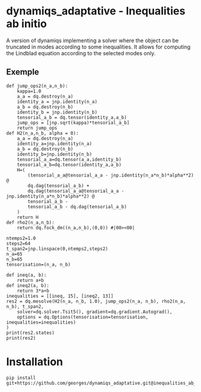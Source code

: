 # dynamiqs_adaptative - Inequalities ab initio
A version of dynamiqs implementing a solver where the object can be truncated in modes according to some inequalities. It allows for computing the Lindblad equation according to the selected modes only.

## Exemple
```
def jump_ops2(n_a,n_b):
    kappa=1.0
    a_a = dq.destroy(n_a)
    identity_a = jnp.identity(n_a)
    a_b = dq.destroy(n_b)
    identity_b = jnp.identity(n_b)
    tensorial_a_b = dq.tensor(identity_a,a_b)
    jump_ops = [jnp.sqrt(kappa)*tensorial_a_b]
    return jump_ops
def H2(n_a,n_b, alpha = 0):
    a_a = dq.destroy(n_a)
    identity_a=jnp.identity(n_a)
    a_b = dq.destroy(n_b)
    identity_b=jnp.identity(n_b)
    tensorial_a_a=dq.tensor(a_a,identity_b)
    tensorial_a_b=dq.tensor(identity_a,a_b)
    H=(
        (tensorial_a_a@tensorial_a_a - jnp.identity(n_a*n_b)*alpha**2) @ 
        dq.dag(tensorial_a_b) + 
        dq.dag(tensorial_a_a@tensorial_a_a - jnp.identity(n_a*n_b)*alpha**2) @ 
        tensorial_a_b - 
        tensorial_a_b - dq.dag(tensorial_a_b)
    )
    return H
def rho2(n_a,n_b):
    return dq.fock_dm((n_a,n_b),(0,0)) #|00><00|

ntemps2=1.0
steps2=64
t_span2=jnp.linspace(0,ntemps2,steps2)
n_a=65
n_b=65
tensorisation=(n_a, n_b)

def ineq(a, b):
    return a+b
def ineq2(a, b):
    return 3*a+b
inequalities = [[ineq, 15], [ineq2, 13]]
res2 = dq.mesolve(H2(n_a, n_b, 1.0), jump_ops2(n_a, n_b), rho2(n_a, n_b), t_span2, 
    solver=dq.solver.Tsit5(), gradient=dq.gradient.Autograd(), 
    options = dq.Options(tensorisation=tensorisation, inequalities=inequalities)
)
print(res2.states)
print(res2)
```

# Installation 

```shell
pip install git+https://github.com/georges/dynamiqs_adaptative.git@inequalities_ab_initio
```
